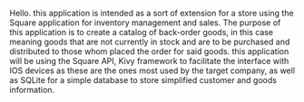 Hello. this application is intended as a sort of extension for a store using the Square application for inventory management and sales. The purpose of this application is to create a catalog of back-order goods, in this case meaning goods that are not currently in stock and are to be purchased and distributed to those whom placed the order for said goods. 
    this application will be using the Square API, Kivy framework to facilitate the interface with IOS devices as these are the ones most used by the target company, as well as SQLite for a simple database to store simplified customer and goods information. 